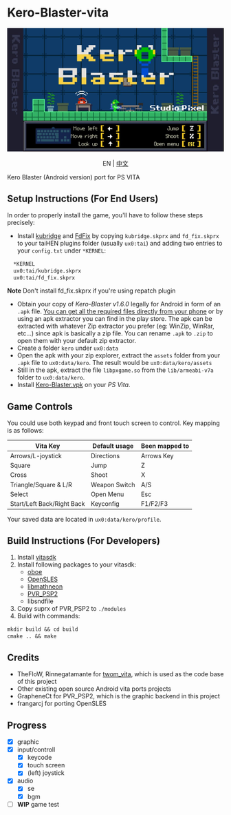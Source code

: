 # Kero-Blaster-vita

![Title screen](./screenshots/title_en.jpg)

<p align="center">EN | <a href="README.cn.md">中文</a></p>

Kero Blaster (Android version) port for PS VITA

## Setup Instructions (For End Users)

In order to properly install the game, you'll have to follow these steps precisely:

- Install [kubridge](https://github.com/TheOfficialFloW/kubridge/releases/) and
  [FdFix](https://github.com/TheOfficialFloW/FdFix/releases/) by copying `kubridge.skprx`
  and `fd_fix.skprx` to your taiHEN plugins folder (usually `ux0:tai`) and adding two entries 
  to your `config.txt` under `*KERNEL`:

```
  *KERNEL
  ux0:tai/kubridge.skprx
  ux0:tai/fd_fix.skprx
```

**Note** Don't install fd_fix.skprx if you're using repatch plugin

- Obtain your copy of *Kero-Blaster v1.6.0* legally for Android in form of an `.apk` file. 
  [You can get all the required files directly from your phone](https://stackoverflow.com/questions/11012976/how-do-i-get-the-apk-of-an-installed-app-without-root-access)
  or by using an apk extractor you can find in the play store. The apk can be extracted with
  whatever Zip extractor you prefer (eg: WinZip, WinRar, etc...) since apk is basically a zip 
  file. You can rename `.apk` to `.zip` to open them with your default zip extractor.
- Create a folder `kero` under `ux0:data`
- Open the apk with your zip explorer, extract the `assets` folder from your `.apk` file to 
  `ux0:data/kero`. The result would be `ux0:data/kero/assets`
- Still in the apk, extract the file `libpxgame.so` from the `lib/armeabi-v7a` folder to 
  `ux0:data/kero`.
- Install [Kero-Blaster.vpk](https://github.com/kaaass/Kero-Blaster-vita/releases) on your *PS Vita*.

## Game Controls

You could use both keypad and front touch screen to control. Key mapping is as follows:

| Vita Key                   | Default usage | Been mapped to |
|----------------------------| ------------- | -------------- |
| Arrows/L-joystick          | Directions    | Arrows Key     |
| Square                     | Jump          | Z              |
| Cross                      | Shoot         | X              |
| Triangle/Square & L/R      | Weapon Switch | A/S            |
| Select                     | Open Menu     | Esc            |
| Start/Left Back/Right Back | Keyconfig     | F1/F2/F3       |

Your saved data are located in `ux0:data/kero/profile`.

## Build Instructions (For Developers)

1. Install [vitasdk](https://github.com/vitasdk)
2. Install following packages to your vitasdk:
   - [oboe](https://github.com/kaaass/oboe-vita)
   - [OpenSLES](https://github.com/frangarcj/opensles)
   - [libmathneon](https://github.com/Rinnegatamante/math-neon)
   - [PVR_PSP2](https://github.com/GrapheneCt/PVR_PSP2/releases)
   - libsndfile
3. Copy suprx of PVR_PSP2 to `./modules`
4. Build with commands:

```shell
mkdir build && cd build
cmake .. && make
```

## Credits

- TheFloW, Rinnegatamante for [twom_vita](https://github.com/TheOfficialFloW/twom_vita#readme), which is used
  as the code base of this project
- Other existing open source Android vita ports projects
- GrapheneCt for PVR_PSP2, which is the graphic backend in this project
- frangarcj for porting OpenSLES

## Progress

- [X] graphic
- [X] input/controll
  - [X] keycode
  - [X] touch screen
  - [X] (left) joystick
- [X] audio
  - [X] se
  - [X] bgm
- [ ] **WIP** game test
